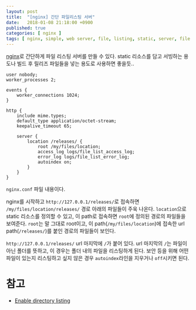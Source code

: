 ```yaml
---
layout: post
title:  "[nginx] 간단 파일리스팅 서버"
date:   2018-01-08 21:18:00 +0900
published: true
categories: [ nginx ]
tags: [ nginx, simple, web server, file, listing, static, server, file listing, sample ]
---
```


[nginx](https://nginx.org/)로 간단하게 파일 리스팅 서버를 만들 수 있다. static 리소스를 담고 서빙하는 용도나 빌드 후 릴리즈 파일들을 넣는 용도로 사용하면 좋을듯..

```
user nobody;
worker_processes 2;

events {
    worker_connections 1024;
}

http {
    include mime.types;
    default_type application/octet-stream;
    keepalive_timeout 65;

    server {
        location /releases/ {
            root /my/files/location;
            access_log logs/file_list_access_log;
            error_log logs/file_list_error_log;
            autoindex on;
        }
    }
}
```

`nginx.conf` 파일 내용이다.

nginx를 시작하고 `http://127.0.0.1/releases/`로 접속하면 `/my/files/location/releases/` 경로 아래의 파일들이 주욱 나온다. `location`으로 static 리소스를 정의할 수 있고, 이 path로 접속하면 `root`에 정의된 경로의 파일들을 보여준다. `root`는 말 그대로 root이고, 이 path(`/my/files/location`)에 접속한 url path(`/releases/`)를 붙인 경로의 파일들이 보인다.

`http://127.0.0.1/releases/` url 마지막에 `/`가 붙어 있다. url 마지막의 `/`는 파일이 아닌 폴더를 뜻하고, 이 경우는 폴더 내의 파일을 리스팅하게 된다. 보안 등을 위해 어떤 파일이 있는지 리스팅하고 싶지 않은 경우 `autoindex`라인을 지우거나 `off`시키면 된다.


# 참고

- [Enable directory listing](http://nginxlibrary.com/enable-directory-listing/)
